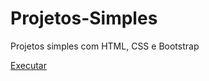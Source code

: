 # Projetos-Simples
 Projetos simples com HTML, CSS e Bootstrap


<a href="https://gustavomonteiro95.github.io/Projetos-Simples/Finans_Bootstrap 4/index.html">Executar</a>